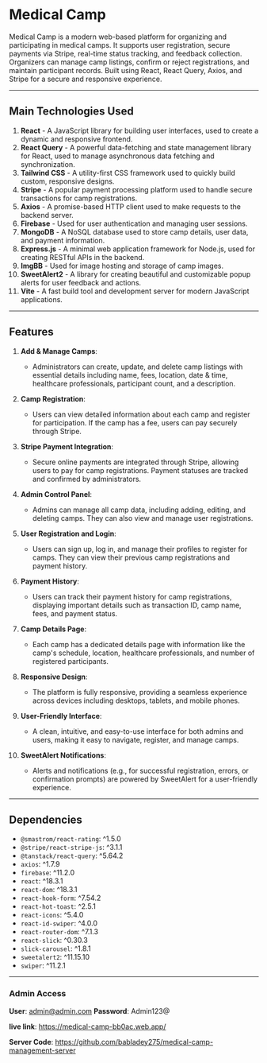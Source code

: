 # Medical Camp

Medical Camp is a modern web-based platform for organizing and participating in medical camps. It supports user registration, secure payments via Stripe, real-time status tracking, and feedback collection. Organizers can manage camp listings, confirm or reject registrations, and maintain participant records. Built using React, React Query, Axios, and Stripe for a secure and responsive experience.

---

## Main Technologies Used

1. **React** - A JavaScript library for building user interfaces, used to create a dynamic and responsive frontend.
2. **React Query** - A powerful data-fetching and state management library for React, used to manage asynchronous data fetching and synchronization.
3. **Tailwind CSS** - A utility-first CSS framework used to quickly build custom, responsive designs.
4. **Stripe** - A popular payment processing platform used to handle secure transactions for camp registrations.
5. **Axios** - A promise-based HTTP client used to make requests to the backend server.
6. **Firebase** - Used for user authentication and managing user sessions.
7. **MongoDB** - A NoSQL database used to store camp details, user data, and payment information.
8. **Express.js** - A minimal web application framework for Node.js, used for creating RESTful APIs in the backend.
9. **ImgBB** - Used for image hosting and storage of camp images.
10. **SweetAlert2** - A library for creating beautiful and customizable popup alerts for user feedback and actions.
11. **Vite** - A fast build tool and development server for modern JavaScript applications.

---

## Features

1. **Add & Manage Camps**:
   - Administrators can create, update, and delete camp listings with essential details including name, fees, location, date & time, healthcare professionals, participant count, and a description.
2. **Camp Registration**:

   - Users can view detailed information about each camp and register for participation. If the camp has a fee, users can pay securely through Stripe.

3. **Stripe Payment Integration**:

   - Secure online payments are integrated through Stripe, allowing users to pay for camp registrations. Payment statuses are tracked and confirmed by administrators.

4. **Admin Control Panel**:

   - Admins can manage all camp data, including adding, editing, and deleting camps. They can also view and manage user registrations.

5. **User Registration and Login**:

   - Users can sign up, log in, and manage their profiles to register for camps. They can view their previous camp registrations and payment history.

6. **Payment History**:

   - Users can track their payment history for camp registrations, displaying important details such as transaction ID, camp name, fees, and payment status.

7. **Camp Details Page**:

   - Each camp has a dedicated details page with information like the camp's schedule, location, healthcare professionals, and number of registered participants.

8. **Responsive Design**:

   - The platform is fully responsive, providing a seamless experience across devices including desktops, tablets, and mobile phones.

9. **User-Friendly Interface**:

   - A clean, intuitive, and easy-to-use interface for both admins and users, making it easy to navigate, register, and manage camps.

10. **SweetAlert Notifications**:
    - Alerts and notifications (e.g., for successful registration, errors, or confirmation prompts) are powered by SweetAlert for a user-friendly experience.

---

## Dependencies

- `@smastrom/react-rating`: ^1.5.0
- `@stripe/react-stripe-js`: ^3.1.1
- `@tanstack/react-query`: ^5.64.2
- `axios`: ^1.7.9
- `firebase`: ^11.2.0
- `react`: ^18.3.1
- `react-dom`: ^18.3.1
- `react-hook-form`: ^7.54.2
- `react-hot-toast`: ^2.5.1
- `react-icons`: ^5.4.0
- `react-id-swiper`: ^4.0.0
- `react-router-dom`: ^7.1.3
- `react-slick`: ^0.30.3
- `slick-carousel`: ^1.8.1
- `sweetalert2`: ^11.15.10
- `swiper`: ^11.2.1

---

### Admin Access

**User**: admin@admin.com
**Password**: Admin123@

**live link**: https://medical-camp-bb0ac.web.app/

**Server Code**: https://github.com/babladey275/medical-camp-management-server
